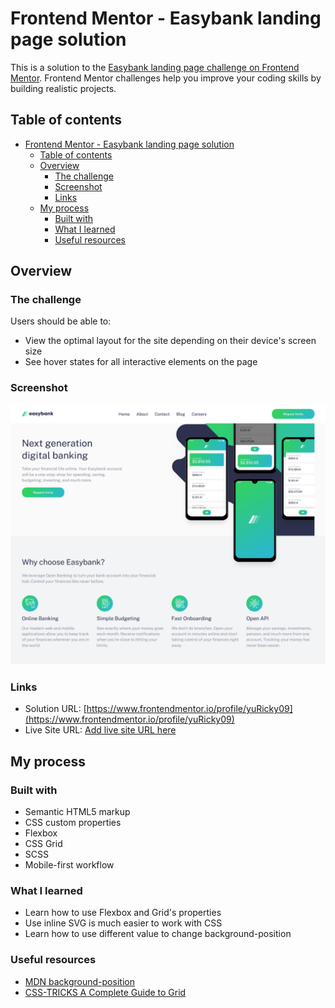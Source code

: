# Frontend Mentor - Easybank landing page solution

This is a solution to the [Easybank landing page challenge on Frontend Mentor](https://www.frontendmentor.io/challenges/easybank-landing-page-WaUhkoDN). Frontend Mentor challenges help you improve your coding skills by building realistic projects.

## Table of contents

- [Frontend Mentor - Easybank landing page solution](#frontend-mentor---easybank-landing-page-solution)
  - [Table of contents](#table-of-contents)
  - [Overview](#overview)
    - [The challenge](#the-challenge)
    - [Screenshot](#screenshot)
    - [Links](#links)
  - [My process](#my-process)
    - [Built with](#built-with)
    - [What I learned](#what-i-learned)
    - [Useful resources](#useful-resources)

## Overview

### The challenge

Users should be able to:

- View the optimal layout for the site depending on their device's screen size
- See hover states for all interactive elements on the page

### Screenshot

![](./design/Screenshot%202022-01-06%20at%2021-45-31%20Frontend%20Mentor%20Easybank%20landing%20page.png)

### Links

- Solution URL: [https://www.frontendmentor.io/profile/yuRicky09](https://www.frontendmentor.io/profile/yuRicky09)
- Live Site URL: [Add live site URL here](https://your-live-site-url.com)

## My process

### Built with

- Semantic HTML5 markup
- CSS custom properties
- Flexbox
- CSS Grid
- SCSS
- Mobile-first workflow

### What I learned

- Learn how to use Flexbox and Grid's properties
- Use inline SVG is much easier to work with CSS
- Learn how to use different value to change background-position

### Useful resources

- [MDN background-position](https://developer.mozilla.org/en-US/docs/Web/CSS/background-position)
- [CSS-TRICKS A Complete Guide to Grid](https://www.example.com)
